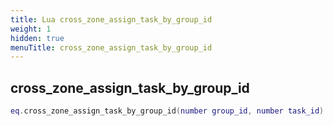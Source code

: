 ```yaml
---
title: Lua cross_zone_assign_task_by_group_id
weight: 1
hidden: true
menuTitle: cross_zone_assign_task_by_group_id
---
```

## cross_zone_assign_task_by_group_id
```lua
eq.cross_zone_assign_task_by_group_id(number group_id, number task_id) -- void
```